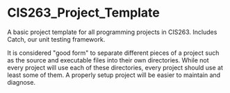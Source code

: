 # CIS263_Project_Template
A basic project template for all programming projects in CIS263.  Includes Catch, our unit testing framework.

It is considered "good form" to separate different pieces of a project such as the source and executable files into their own directories.  While not every project will use each of these directories, every project should use at least some of them.  A properly setup project will be easier to maintain and diagnose.
